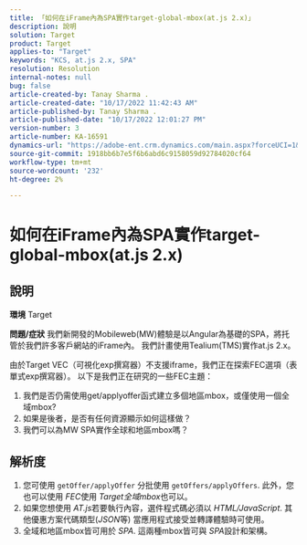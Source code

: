 ```yaml
---
title: 「如何在iFrame內為SPA實作target-global-mbox(at.js 2.x)」
description: 說明
solution: Target
product: Target
applies-to: "Target"
keywords: "KCS, at.js 2.x, SPA"
resolution: Resolution
internal-notes: null
bug: false
article-created-by: Tanay Sharma .
article-created-date: "10/17/2022 11:42:43 AM"
article-published-by: Tanay Sharma .
article-published-date: "10/17/2022 12:01:27 PM"
version-number: 3
article-number: KA-16591
dynamics-url: "https://adobe-ent.crm.dynamics.com/main.aspx?forceUCI=1&pagetype=entityrecord&etn=knowledgearticle&id=83f645c9-104e-ed11-bba2-0022480868ff"
source-git-commit: 1918bb6b7e5f6b6abd6c9158059d92784020cf64
workflow-type: tm+mt
source-wordcount: '232'
ht-degree: 2%

---
```


# 如何在iFrame內為SPA實作target-global-mbox(at.js 2.x)

## 說明

<b>環境</b>
Target


<b>問題/症狀</b>
我們新開發的Mobileweb(MW)體驗是以Angular為基礎的SPA，將托管於我們許多客戶網站的iFrame內。 我們計畫使用Tealium(TMS)實作at.js 2.x。

由於Target VEC（可視化exp撰寫器）不支援iframe，我們正在探索FEC選項（表單式exp撰寫器）。 以下是我們正在研究的一些FEC主題：



1. 我們是否仍需使用get/applyoffer函式建立多個地區mbox，或僅使用一個全域mbox?
2. 如果是後者，是否有任何資源顯示如何這樣做？
3. 我們可以為MW SPA實作全球和地區mbox嗎？



## 解析度


1. 您可使用 `getOffer/applyOffer` 分批使用 `getOffers/applyOffers`. 此外，您也可以使用 *FEC*&#x200B;使用 *Target全域mbox*&#x200B;也可以。
2. 如果您想使用 *AT.js*&#x200B;若要執行內容，選件程式碼必須以 *HTML/JavaScript*. 其他優惠方案代碼類型(*JSON*&#x200B;等) 當應用程式接受並轉譯體驗時可使用。
3. 全域和地區mbox皆可用於 *SPA*. 這兩種mbox皆可與 *SPA*&#x200B;設計和架構。

